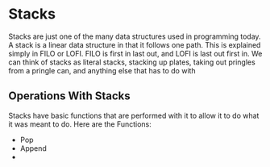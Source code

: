 # Stacks

Stacks are just one of the many data structures used in programming today. A stack is a linear data structure
in that it follows one path. This is explained simply in FILO or LOFI. FILO is first in last out, and LOFI
is last out first in. We can think of stacks as literal stacks, stacking up plates, taking out pringles from a pringle can, and
anything else that has to do with

## Operations With Stacks

Stacks have basic functions that are performed with it to allow it to do what it was meant to do. Here are the Functions:
* Pop
* Append
*